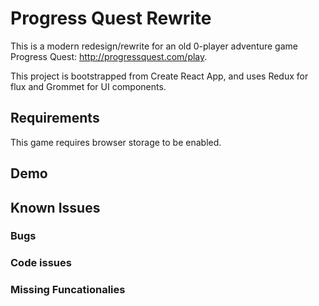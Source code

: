 # Progress Quest Rewrite

This is a modern redesign/rewrite for an old 0-player adventure game Progress Quest: http://progressquest.com/play.

This project is bootstrapped from Create React App, and uses Redux for flux and Grommet for UI components.

## Requirements

This game requires browser storage to be enabled.

## Demo


## Known Issues

### Bugs

### Code issues

### Missing Funcationalies